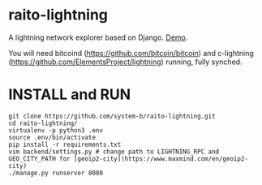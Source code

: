 raito-lightning
===============

A lightning network explorer based on Django. [Demo](http://raito.systemb.co/).

You will need bitcoind (https://github.com/bitcoin/bitcoin) and c-lightning (https://github.com/ElementsProject/lightning) running, fully synched. 

# INSTALL and RUN
    git clone https://github.com/system-b/raito-lightning.git
    cd raito-lightning/
    virtualenv -p python3 .env
    source .env/bin/activate
    pip install -r requirements.txt
    vim backend/settings.py # change path to LIGHTNING_RPC and GEO_CITY_PATH for [geoip2-city](https://www.maxmind.com/en/geoip2-city)
    ./manage.py runserver 8080 
